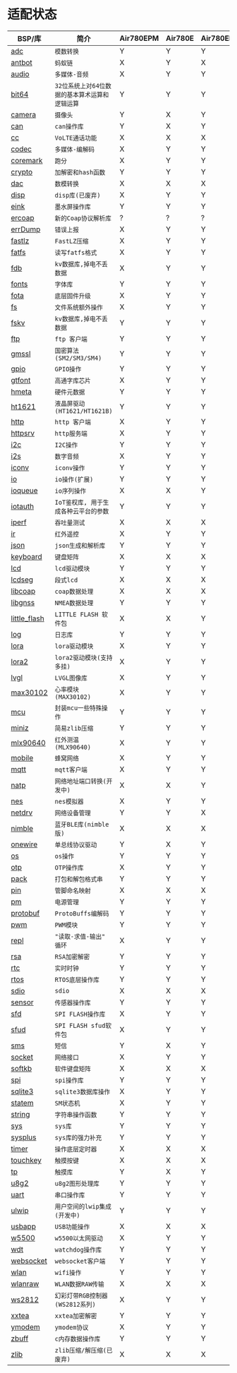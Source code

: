 # 适配状态

|BSP/库|简介|Air780EPM|Air780E|Air780EP|Air780EPS|Air201|
|---|---|---|---|---|---|---|
|[adc](adc.md)|`模数转换`|Y|Y|Y|Y|Y|
|[antbot](antbot.md)|`蚂蚁链`|X|Y|X|X|X|
|[audio](audio.md)|`多媒体-音频`|X|Y|Y|X|Y|
|[bit64](bit64.md)|`32位系统上对64位数据的基本算术运算和逻辑运算`|Y|Y|Y|Y|Y|
|[camera](camera.md)|`摄像头`|Y|X|Y|X|X|
|[can](can.md)|`can操作库`|Y|X|Y|X|X|
|[cc](cc.md)|`VoLTE通话功能`|X|X|X|X|X|
|[codec](codec.md)|`多媒体-编解码`|X|Y|Y|X|Y|
|[coremark](coremark.md)|`跑分`|X|Y|Y|X|X|
|[crypto](crypto.md)|`加解密和hash函数`|Y|Y|Y|Y|Y|
|[dac](dac.md)|`数模转换`|X|X|X|X|X|
|[disp](disp.md)|`disp库(已废弃)`|X|Y|Y|X|X|
|[eink](eink.md)|`墨水屏操作库`|Y|Y|Y|X|Y|
|[ercoap](ercoap.md)|`新的Coap协议解析库`|?|?|?|?|?|
|[errDump](errDump.md)|`错误上报`|X|Y|Y|X|X|
|[fastlz](fastlz.md)|`FastLZ压缩`|X|Y|Y|X|X|
|[fatfs](fatfs.md)|`读写fatfs格式`|X|Y|Y|X|Y|
|[fdb](fdb.md)|`kv数据库,掉电不丢数据`|X|Y|Y|X|X|
|[fonts](fonts.md)|`字体库`|Y|Y|Y|X|Y|
|[fota](fota.md)|`底层固件升级`|X|Y|Y|X|X|
|[fs](fs.md)|`文件系统额外操作`|X|Y|Y|Y|Y|
|[fskv](fskv.md)|`kv数据库,掉电不丢数据`|Y|Y|Y|Y|Y|
|[ftp](ftp.md)|`ftp 客户端`|Y|Y|Y|Y|Y|
|[gmssl](gmssl.md)|`国密算法(SM2/SM3/SM4)`|Y|Y|Y|Y|X|
|[gpio](gpio.md)|`GPIO操作`|Y|Y|Y|Y|Y|
|[gtfont](gtfont.md)|`高通字库芯片`|X|Y|Y|X|X|
|[hmeta](hmeta.md)|`硬件元数据`|Y|Y|Y|Y|Y|
|[ht1621](ht1621.md)|`液晶屏驱动(HT1621/HT1621B)`|Y|Y|Y|Y|Y|
|[http](http.md)|`http 客户端`|X|Y|Y|X|X|
|[httpsrv](httpsrv.md)|`http服务端`|X|Y|Y|X|X|
|[i2c](i2c.md)|`I2C操作`|Y|Y|Y|Y|Y|
|[i2s](i2s.md)|`数字音频`|X|Y|Y|X|X|
|[iconv](iconv.md)|`iconv操作`|Y|Y|Y|Y|Y|
|[io](io.md)|`io操作(扩展)`|Y|Y|Y|Y|Y|
|[ioqueue](ioqueue.md)|`io序列操作`|X|X|Y|X|X|
|[iotauth](iotauth.md)|`IoT鉴权库, 用于生成各种云平台的参数`|Y|Y|Y|Y|Y|
|[iperf](iperf.md)|`吞吐量测试`|X|X|X|X|X|
|[ir](ir.md)|`红外遥控`|X|Y|Y|X|X|
|[json](json.md)|`json生成和解析库`|Y|Y|Y|Y|Y|
|[keyboard](keyboard.md)|`键盘矩阵`|X|X|X|X|X|
|[lcd](lcd.md)|`lcd驱动模块`|Y|Y|Y|X|Y|
|[lcdseg](lcdseg.md)|`段式lcd`|X|X|X|X|X|
|[libcoap](libcoap.md)|`coap数据处理`|X|X|X|X|X|
|[libgnss](libgnss.md)|`NMEA数据处理`|Y|Y|Y|X|Y|
|[little_flash](little_flash.md)|`LITTLE FLASH 软件包`|X|X|Y|X|Y|
|[log](log.md)|`日志库`|Y|Y|Y|Y|Y|
|[lora](lora.md)|`lora驱动模块`|X|Y|Y|X|X|
|[lora2](lora2.md)|`lora2驱动模块(支持多挂)`|X|Y|Y|X|X|
|[lvgl](lvgl.md)|`LVGL图像库`|X|Y|Y|X|X|
|[max30102](max30102.md)|`心率模块(MAX30102)`|X|Y|Y|X|X|
|[mcu](mcu.md)|`封装mcu一些特殊操作`|Y|Y|Y|Y|Y|
|[miniz](miniz.md)|`简易zlib压缩`|Y|Y|Y|Y|Y|
|[mlx90640](mlx90640.md)|`红外测温(MLX90640)`|X|Y|Y|X|X|
|[mobile](mobile.md)|`蜂窝网络`|X|Y|Y|X|X|
|[mqtt](mqtt.md)|`mqtt客户端`|X|Y|Y|X|X|
|[natp](natp.md)|`网络地址端口转换(开发中)`|X|X|Y|X|X|
|[nes](nes.md)|`nes模拟器`|X|Y|Y|X|X|
|[netdrv](netdrv.md)|`网络设备管理`|Y|Y|X|X|X|
|[nimble](nimble.md)|`蓝牙BLE库(nimble版)`|X|X|X|X|X|
|[onewire](onewire.md)|`单总线协议驱动`|Y|X|Y|X|X|
|[os](os.md)|`os操作`|Y|Y|Y|Y|Y|
|[otp](otp.md)|`OTP操作库`|X|Y|Y|Y|Y|
|[pack](pack.md)|`打包和解包格式串`|Y|Y|Y|Y|Y|
|[pin](pin.md)|`管脚命名映射`|X|X|X|X|X|
|[pm](pm.md)|`电源管理`|Y|Y|Y|Y|Y|
|[protobuf](protobuf.md)|`ProtoBuffs编解码`|Y|Y|Y|Y|Y|
|[pwm](pwm.md)|`PWM模块`|Y|Y|Y|Y|Y|
|[repl](repl.md)|`"读取-求值-输出" 循环`|X|Y|Y|X|X|
|[rsa](rsa.md)|`RSA加密解密`|Y|Y|Y|Y|X|
|[rtc](rtc.md)|`实时时钟`|Y|Y|Y|Y|Y|
|[rtos](rtos.md)|`RTOS底层操作库`|Y|Y|Y|Y|Y|
|[sdio](sdio.md)|`sdio`|X|X|X|X|X|
|[sensor](sensor.md)|`传感器操作库`|Y|Y|Y|Y|Y|
|[sfd](sfd.md)|`SPI FLASH操作库`|X|Y|Y|X|X|
|[sfud](sfud.md)|`SPI FLASH sfud软件包`|X|Y|Y|X|Y|
|[sms](sms.md)|`短信`|Y|X|Y|Y|Y|
|[socket](socket.md)|`网络接口`|X|Y|Y|X|X|
|[softkb](softkb.md)|`软件键盘矩阵`|X|X|X|X|X|
|[spi](spi.md)|`spi操作库`|Y|Y|Y|Y|Y|
|[sqlite3](sqlite3.md)|`sqlite3数据库操作`|X|Y|Y|X|X|
|[statem](statem.md)|`SM状态机`|X|Y|Y|X|X|
|[string](string.md)|`字符串操作函数`|Y|Y|Y|Y|Y|
|[sys](sys.md)|`sys库`|Y|Y|Y|Y|Y|
|[sysplus](sysplus.md)|`sys库的强力补充`|Y|Y|Y|Y|Y|
|[timer](timer.md)|`操作底层定时器`|X|X|X|X|X|
|[touchkey](touchkey.md)|`触摸按键`|X|X|X|X|X|
|[tp](tp.md)|`触摸库`|Y|X|Y|X|X|
|[u8g2](u8g2.md)|`u8g2图形处理库`|Y|Y|Y|X|Y|
|[uart](uart.md)|`串口操作库`|Y|Y|Y|Y|Y|
|[ulwip](ulwip.md)|`用户空间的lwip集成(开发中)`|Y|Y|Y|X|X|
|[usbapp](usbapp.md)|`USB功能操作`|X|X|X|X|X|
|[w5500](w5500.md)|`w5500以太网驱动`|X|Y|Y|X|X|
|[wdt](wdt.md)|`watchdog操作库`|Y|Y|Y|Y|Y|
|[websocket](websocket.md)|`websocket客户端`|Y|Y|Y|Y|Y|
|[wlan](wlan.md)|`wifi操作`|Y|Y|Y|Y|Y|
|[wlanraw](wlanraw.md)|`WLAN数据RAW传输`|X|X|X|X|X|
|[ws2812](ws2812.md)|`幻彩灯带RGB控制器(WS2812系列)`|X|Y|Y|X|X|
|[xxtea](xxtea.md)|`xxtea加密解密 `|Y|Y|Y|Y|X|
|[ymodem](ymodem.md)|`ymodem协议`|X|Y|Y|X|X|
|[zbuff](zbuff.md)|`c内存数据操作库`|Y|Y|Y|Y|Y|
|[zlib](zlib.md)|`zlib压缩/解压缩(已废弃)`|X|X|X|X|X|
